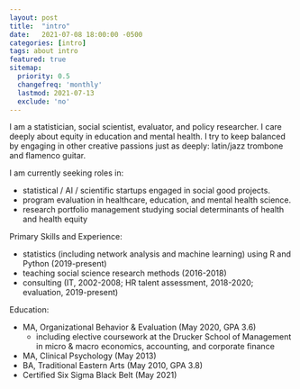 ```yaml
---
layout: post
title:  "intro"
date:   2021-07-08 18:00:00 -0500
categories: [intro]
tags: about intro
featured: true
sitemap:
  priority: 0.5
  changefreq: 'monthly'
  lastmod: 2021-07-13
  exclude: 'no'
---
```

I am a statistician, social scientist, evaluator, and policy researcher. I care deeply about equity in education and mental health. I try to keep balanced by engaging in other creative passions just as deeply: latin/jazz trombone and flamenco guitar.

I am currently seeking roles in:
- statistical / AI / scientific startups engaged in social good projects.
- program evaluation in healthcare, education, and mental health science.
- research portfolio management studying social determinants of health and health equity

Primary Skills and Experience:
- statistics (including network analysis and machine learning) using R and Python (2019-present)
- teaching social science research methods (2016-2018)
- consulting (IT, 2002-2008; HR talent assessment, 2018-2020; evaluation, 2019-present)

Education:
- MA, Organizational Behavior & Evaluation (May 2020, GPA 3.6)
     - including elective coursework at the Drucker School of Management in micro & macro economics, accounting, and corporate finance
- MA, Clinical Psychology (May 2013)
- BA, Traditional Eastern Arts (May 2010, GPA 3.8)
- Certified Six Sigma Black Belt (May 2021)
